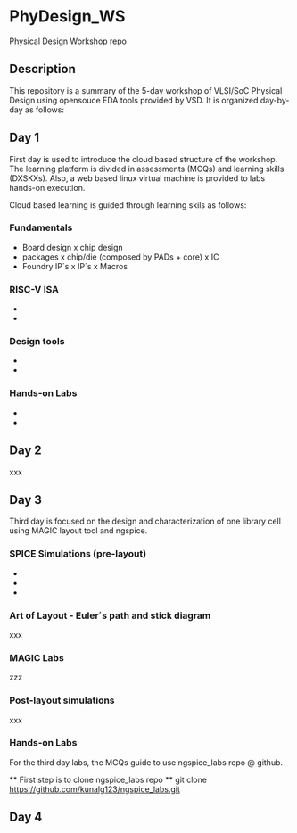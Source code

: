 # PhyDesign_WS
Physical Design Workshop repo

## Description
This repository is a summary of the 5-day workshop of VLSI/SoC Physical Design using opensouce EDA tools provided by VSD. It is organized day-by-day as follows:

## Day 1

First day is used to introduce the cloud based structure of the workshop. The learning platform is divided in assessments (MCQs) and learning skills (DXSKXs). Also, a web based linux virtual machine is provided to labs hands-on execution.

Cloud based learning is guided through learning skils as follows:

### Fundamentals
- Board design x chip design
- packages x chip/die (composed by PADs + core) x IC
- Foundry IP´s x IP´s x Macros

### RISC-V ISA
-
-

### Design tools
-
-

### Hands-on Labs
-
-

## Day 2
xxx

## Day 3

Third day is focused on the design and characterization of one library cell using MAGIC layout tool and ngspice.

### SPICE Simulations (pre-layout)
-
-
-

### Art of Layout - Euler´s path and stick diagram
xxx

### MAGIC Labs
zzz

### Post-layout simulations
xxx

### Hands-on Labs

For the third day labs, the MCQs guide to use ngspice_labs repo @ github.

** First step is to clone ngspice_labs repo **
  git clone https://github.com/kunalg123/ngspice_labs.git
 




## Day 4
